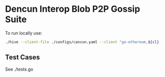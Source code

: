 # Dencun Interop Blob P2P Gossip Suite

To run locally use:

```bash
./hive --client-file ./configs/cancun.yaml --client "go-ethereum,${cl}-bn,${cl}-vc" --sim eth2/dencun --sim.limit "eth2-deneb-p2p-blobs-gossip/"
```

## Test Cases

See ./tests.go